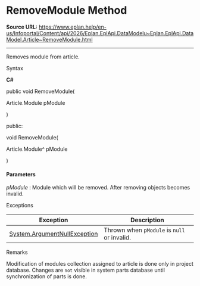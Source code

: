 # RemoveModule Method

**Source URL:** https://www.eplan.help/en-us/Infoportal/Content/api/2026/Eplan.EplApi.DataModelu~Eplan.EplApi.DataModel.Article~RemoveModule.html

---

Removes module from article.

Syntax

**C#**



public void RemoveModule( 

   Article.Module pModule

)

public:

void RemoveModule( 

   Article.Module^ pModule

)


#### Parameters

*pModule*
:   Module which will be removed. After removing objects becomes invalid.

Exceptions

| Exception | Description |
| --- | --- |
| [System.ArgumentNullException](#) | Thrown when `pModule` is `null` or invalid. |

Remarks

Modification of modules collection assigned to article is done only in project database. Changes are `not` visible in system parts database until synchronization of parts is done.
